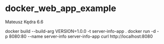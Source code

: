# docker_web_app_example
 
Mateusz Kędra 6.6

docker build --build-arg VERSION=1.0.0 -t server-info-app .
docker run -d -p 8080:80 --name server-info server-info-app
curl http://localhost:8080